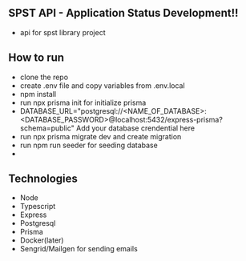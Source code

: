 ## SPST API - Application Status Development!!

- api for spst library project

## How to run
- clone the repo
- create .env file and copy variables from .env.local
- npm install
- run npx prisma init for initialize prisma 
- DATABASE_URL="postgresql://<NAME_OF_DATABASE>:<DATABASE_PASSWORD>@localhost:5432/express-prisma?schema=public" Add your database crendential here
- run npx prisma migrate dev and create migration
- run npm run seeder for seeding database
- 
## Technologies

- Node
- Typescript
- Express
- Postgresql
- Prisma
- Docker(later)
- Sengrid/Mailgen for sending emails
